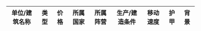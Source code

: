 |    单位/建筑名称   |  类型  | 价格 |所属国家|所属阵营|生产/建造条件|移动速度|护甲|        背景   |
|--------------|--------|-----|-------|--------|-----------|-------|----|---------------|